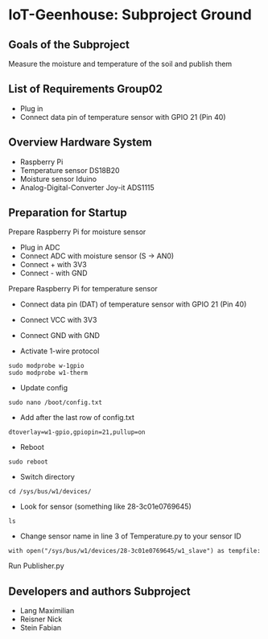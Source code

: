 # IoT-Geenhouse: Subproject Ground

## Goals of the Subproject
Measure the moisture and temperature of the soil and publish them

## List of Requirements Group02

* Plug in
* Connect data pin of temperature sensor with GPIO 21 (Pin 40)

## Overview Hardware System
* Raspberry Pi
* Temperature sensor DS18B20
* Moisture sensor Iduino
* Analog-Digital-Converter Joy-it ADS1115

## Preparation for Startup
Prepare Raspberry Pi for moisture sensor 
* Plug in ADC
* Connect ADC with moisture sensor (S -> AN0)
* Connect + with 3V3
* Connect - with GND

Prepare Raspberry Pi for temperature sensor

* Connect data pin (DAT) of temperature sensor with GPIO 21 (Pin 40)
* Connect VCC with 3V3
* Connect GND with GND

* Activate 1-wire protocol
```
sudo modprobe w-1gpio
sudo modprobe w1-therm
```
* Update config
```
sudo nano /boot/config.txt
```
* Add after the last row of config.txt
 ```
dtoverlay=w1-gpio,gpiopin=21,pullup=on
 ```
* Reboot
```
sudo reboot
```
* Switch directory
```
cd /sys/bus/w1/devices/
```
* Look for sensor (something like 28-3c01e0769645)
```
ls
```
* Change sensor name in line 3 of Temperature.py to your sensor ID
```
with open("/sys/bus/w1/devices/28-3c01e0769645/w1_slave") as tempfile:
```

Run Publisher.py

##  Developers and authors Subproject
 * Lang Maximilian
 * Reisner Nick
 * Stein Fabian
